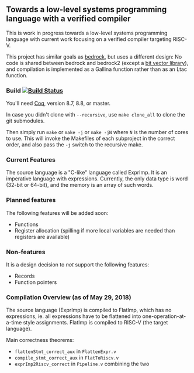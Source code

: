 ## Towards a low-level systems programming language with a verified compiler

This is work in progress towards a low-level systems programming language with current work focusing on a verified compiler targeting RISC-V.

This project has similar goals as [bedrock](https://github.com/mit-plv/bedrock), but uses a different design:
No code is shared between bedrock and bedrock2 (except a [bit vector library](https://github.mit.edu/plv/bbv/)), and compilation is implemented as a Gallina function rather than as an Ltac function.


### Build [![Build Status](https://travis-ci.com/mit-plv/bedrock2.svg?branch=master)](https://travis-ci.com/mit-plv/bedrock2)

You'll need [Coq](https://coq.inria.fr/), version 8.7, 8.8, or master.

In case you didn't clone with `--recursive`, use `make clone_all` to clone the git submodules.

Then simply run `make` or `make -j` or `make -jN` where `N` is the number of cores to use. This will invoke the Makefiles of each subproject in the correct order, and also pass the `-j` switch to the recursive make.


### Current Features

The source language is a "C-like" language called ExprImp. It is an imperative language with expressions.
Currently, the only data type is word (32-bit or 64-bit), and the memory is an array of such words.


### Planned features

The following features will be added soon:
*    Functions
*    Register allocation (spilling if more local variables are needed than registers are available)


### Non-features

It is a design decision to *not* support the following features:
*    Records
*    Function pointers


### Compilation Overview (as of May 29, 2018)

The source language (ExprImp) is compiled to FlatImp, which has no expressions, ie. all expressions have to be flattened into one-operation-at-a-time style assignments.
FlatImp is compiled to RISC-V (the target language).

Main correctness theorems:

*   `flattenStmt_correct_aux` in `FlattenExpr.v`
*   `compile_stmt_correct_aux` in `FlatToRiscv.v`
*   `exprImp2Riscv_correct` in `Pipeline.v` combining the two


